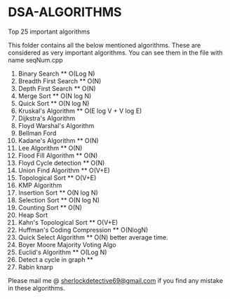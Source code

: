 # DSA-ALGORITHMS
Top 25 important algorithms

This folder contains all the below mentioned algorithms. These are considered as very important algorithms. You can see them in the file with name seqNum.cpp 

1. Binary Search ** O(Log N)
2. Breadth First Search ** O(N)
3. Depth First Search ** O(N)
4. Merge Sort ** O(N log N)
5. Quick Sort ** O(N log N)
6. Kruskal's Algorithm ** O(E log V + V log E) 
7. Dijkstra's Algorithm 
8. Floyd Warshal's Algorithm
9. Bellman Ford 
10. Kadane's Algorithm ** O(N) 
11. Lee Algorithm ** O(N)
12. Flood Fill Algorithm ** O(N)
13. Floyd Cycle detection ** O(N)
14. Union Find Algorithm ** O(V+E) 
15. Topological Sort ** O(V+E)
16. KMP Algorithm 
17. Insertion Sort ** O(N log N)
18. Selection Sort ** O(N log N)
19. Counting Sort ** O(N)
20. Heap Sort
21. Kahn's Topological Sort ** O(V+E)
22. Huffman's Coding Compression ** O(NlogN)
23. Quick Select Algorithm ** O(N) better average time. 
24. Boyer Moore Majority Voting Algo 
25. Euclid's Algorithm ** O(Log N)
26. Detect a cycle in graph ** 
27. Rabin knarp

Please mail me @ sherlockdetective69@gmail.com if you find any mistake in these algorithms. 

